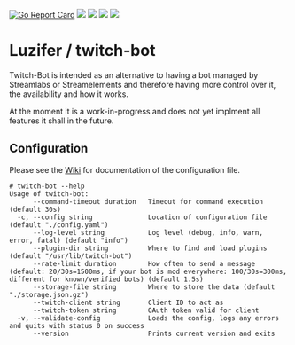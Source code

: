[![Go Report Card](https://goreportcard.com/badge/github.com/Luzifer/twitch-bot)](https://goreportcard.com/report/github.com/Luzifer/twitch-bot)
![](https://badges.fyi/github/license/Luzifer/twitch-bot)
![](https://badges.fyi/github/downloads/Luzifer/twitch-bot)
![](https://badges.fyi/github/latest-release/Luzifer/twitch-bot)
![](https://knut.in/project-status/twitch-bot)

# Luzifer / twitch-bot

Twitch-Bot is intended as an alternative to having a bot managed by Streamlabs or Streamelements and therefore having more control over it, the availability and how it works.

At the moment it is a work-in-progress and does not yet implment all features it shall in the future.

## Configuration

Please see the [Wiki](https://github.com/Luzifer/twitch-bot/wiki) for documentation of the configuration file.

```console
# twitch-bot --help
Usage of twitch-bot:
      --command-timeout duration   Timeout for command execution (default 30s)
  -c, --config string              Location of configuration file (default "./config.yaml")
      --log-level string           Log level (debug, info, warn, error, fatal) (default "info")
      --plugin-dir string          Where to find and load plugins (default "/usr/lib/twitch-bot")
      --rate-limit duration        How often to send a message (default: 20/30s=1500ms, if your bot is mod everywhere: 100/30s=300ms, different for known/verified bots) (default 1.5s)
      --storage-file string        Where to store the data (default "./storage.json.gz")
      --twitch-client string       Client ID to act as
      --twitch-token string        OAuth token valid for client
  -v, --validate-config            Loads the config, logs any errors and quits with status 0 on success
      --version                    Prints current version and exits
```
